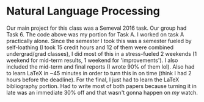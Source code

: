 # Natural Language Processing

Our main project for this class was a Semeval 2016 task. Our group had Task 6. The code above was my portion for Task A. I worked on task A practically alone. Since the semester I took this was a semester fueled by self-loathing (I took 15 credit hours and 12 of them were combined undergrad/grad classes), I did most of this in a stress-fueled 2 weekends (1 weekend for mid-term results, 1 weekend for 'improvements'). I also included the mid-term and final reports (I wrote 90% of them lol). Also had to learn LaTeX in ~45 minutes in order to turn this in on time (think I had 2 hours before the deadline). For the final, I just had to learn the LaTeX bibliography portion. Had to write most of both papers because turning it in late was an immediate 30% off and that wasn't gonna happen on _my_ watch.